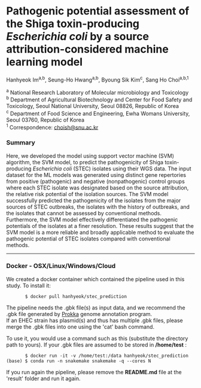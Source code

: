 # Pathogenic potential assessment of the Shiga toxin-producing <i>Escherichia coli</i> by a source attribution-considered machine learning model

Hanhyeok Im<sup>a,b</sup>, Seung-Ho Hwang<sup>a,b</sup>, 
Byoung Sik Kim<sup>c</sup>, Sang Ho Choi<sup>a,b,1</sup>

<sup>a</sup> National Research Laboratory of Molecular microbiology and Toxicology<br>
<sup>b</sup> Department of Agricultural Biotechnology and Center for Food Safety and Toxicology, Seoul National University, Seoul 08826, Republic of Korea<br>
<sup>c</sup> Department of Food Science and Engineering, Ewha Womans University, Seoul 03760, Republic of Korea<br>
<sup>1</sup> Correspondence: choish@snu.ac.kr<br>

### Summary 
Here, we developed the model using support vector machine (SVM) algorithm, the SVM model, to predict the 
pathogenicity of Shiga toxin-producing <i>Escherichia coli</i> (STEC) isolates using their WGS data. 
The input dataset for the ML models was generated using distinct gene repertories from
positive (pathogenic) and negative (nonpathogenic) control groups where each STEC isolate was designated
based on the source attribution, the relative risk potential of the isolation sources.
The SVM model successfully predicted the pathogenicity of the isolates from the major sources of STEC outbreaks,
the isolates with the history of outbreaks, and the isolates that cannot be assessed by conventional methods. 
Furthermore, the SVM model effectively differentiated the pathogenic potentials of the isolates at a finer resolution.
These results suggest that the SVM model is a more reliable and broadly applicable method to evaluate 
the pathogenic potential of STEC isolates compared with conventional methods.

------------

### Docker - OSX/Linux/Windows/Cloud

We created a docker container which contained the pipeline used in this study. 
To install it:
```
       $ docker pull hanhyeok/stec_prediction
```
The pipeline needs the .gbk file(s) as input data, and we recommend the .gbk file generated by [Prokka](https://github.com/tseemann/prokka) genome annotation program.<br>
If an EHEC strain has plasmid(s) and thus has multiple .gbk files, please merge the .gbk files into one using the 'cat' bash command.<br>

To use it, you would use a command such as this (substitute the directory path to yours). If your .gbk files are assumed to be stored in **/home/test** :
```
       $ docker run -it -v /home/test:/data hanhyeok/stec_prediction 
(base) $ conda run -n snakemake snakemake -q --cores N
```
If you run again the pipeline, please remove the **README.md** file at the 'result' folder and run it again.
